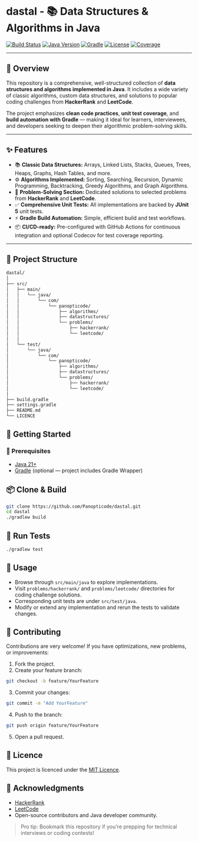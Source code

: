 # dastal - 📚 Data Structures & Algorithms in Java

[![Build Status](https://img.shields.io/github/actions/workflow/status/Panopticode/dastal/gradle.yml?branch=main)](https://github.com/Panopticode/dastal/actions)
[![Java Version](https://img.shields.io/badge/java-21%2B-blue.svg)](https://jdk.java.net/21/)
[![Gradle](https://img.shields.io/badge/build-tool-gradle-02303A.svg?logo=gradle)](https://gradle.org/)
[![License](https://img.shields.io/github/license/phortran/dastal.svg)](LICENCE)
[![Coverage](https://img.shields.io/codecov/c/github/Panopticode/dastal?token=YOUR_TOKEN_HERE)](https://codecov.io/gh/phortran/dastal)

---

## 📖 Overview

This repository is a comprehensive, well-structured collection of **data structures and algorithms implemented in Java**.
It includes a wide variety of classic algorithms, custom data structures, and solutions to popular coding challenges
from **HackerRank** and **LeetCode**.

The project emphasizes **clean code practices**, **unit test coverage**, and **build automation with Gradle** — making it
ideal for learners, interviewees, and developers seeking to deepen their algorithmic problem-solving skills.

---

## ✨ Features

- 📚 **Classic Data Structures:** Arrays, Linked Lists, Stacks, Queues, Trees, Heaps, Graphs, Hash Tables, and more.
- ⚙️ **Algorithms Implemented:** Sorting, Searching, Recursion, Dynamic Programming, Backtracking, Greedy Algorithms, and Graph Algorithms.
- 📝 **Problem-Solving Section:** Dedicated solutions to selected problems from **HackerRank** and **LeetCode**.
- ✅ **Comprehensive Unit Tests:** All implementations are backed by **JUnit 5** unit tests.
- ⚡ **Gradle Build Automation:** Simple, efficient build and test workflows.
- 📦 **CI/CD-ready:** Pre-configured with GitHub Actions for continuous integration and optional Codecov for test coverage reporting.

---

## 📂 Project Structure

```bash
dastal/
│
├── src/
│   ├── main/
│   │   └── java/
│   │       └── com/
│   │           └── panopticode/
│   │               ├── algorithms/
│   │               ├── datastructures/
│   │               └── problems/
│   │                   ├── hackerrank/
│   │                   └── leetcode/
│   │
│   └── test/
│       └── java/
│           └── com/
│               └── panopticode/
│                   ├── algorithms/
│                   ├── datastructures/
│                   └── problems/
│                       ├── hackerrank/
│                       └── leetcode/
│
├── build.gradle
├── settings.gradle
├── README.md
└── LICENCE
```

## 🚀 Getting Started

### 🔧 Prerequisites

* [Java 21+](https://jdk.java.net/21/)
* [Gradle](https://gradle.org/install/) (optional — project includes Gradle Wrapper)

## 📦 Clone & Build

```bash
git clone https://github.com/Panopticode/dastal.git
cd dastal
./gradlew build
```

## 🧪 Run Tests

```bash
./gradlew test
```

## 📌 Usage

* Browse through `src/main/java` to explore implementations.
* Visit `problems/hackerrank/` and `problems/leetcode/` directories for coding challenge solutions.
* Corresponding unit tests are under `src/test/java`.
* Modify or extend any implementation and rerun the tests to validate changes.

## 🤝 Contributing
Contributions are very welcome! If you have optimizations, new problems, or improvements:

1. Fork the project.
2. Create your feature branch:

```bash
git checkout -b feature/YourFeature
```

3. Commit your changes:

```bash
git commit -m "Add YourFeature"
```

4. Push to the branch:

```bash
git push origin feature/YourFeature
```

5. Open a pull request.

## 📜 Licence
This project is licenced under the [MIT Licence](https://www.mit.edu/~amini/LICENSE.md).

## 📣 Acknowledgments

* [HackerRank](https://www.hackerrank.com)
* [LeetCode](https://leetcode.com)
* Open-source contributors and Java developer community.

> Pro tip: Bookmark this repository if you're prepping for technical interviews or coding contests!
